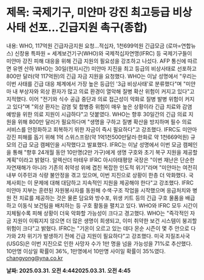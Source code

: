 # **제목: 국제기구, 미얀마 강진 최고등급 비상사태 선포…긴급지원 촉구(종합)**

  내용: WHO, 117억원 긴급자금지원 요청…적십자, 1천699억원 긴급모금    (로마=연합뉴스) 신창용 특파원 = 세계보건기구(WHO)와 국제적십자연맹(IFRC) 등 국제기구들이 미얀마 강진 피해 대응을 위해 긴급 지원의 필요성을 강조하고 나섰다.    AFP 통신에 따르면 유엔 산하 WHO는 30일(현지시간) 미얀마 지진을 최고 등급의 비상사태로 선포하고 800만 달러(약 117억원)의 긴급 자금 지원을 요청했다.    WHO는 이날 성명에서 "우리는 이번 사태를 긴급 대응 체계에서 가장 높은 등급인 '3급 비상사태'로 분류했다"며 "미얀마 내 부상자와 외상 환자가 많고 의료 환경이 열악해 질병 확산 위험이 커지고 있다"고 지적했다.    이어 "전기와 식수 공급 중단과 의료 접근성이 악화로 질병 발병 위험이 커지고 있다"며 "외상 환자는 감염 및 합병증 위험이 매우 높은 상황이라 긴급 치료와 감염 예방을 위한 의료 지원이 시급하다"고 덧붙였다.    WHO는 향후 30일간의 긴급 의료 지원을 위해 800만 달러가 필요하다며 "생명을 구하고 질병 확산을 방지하며 필수 의료 서비스를 안정화하고 회복하기 위한 자금이 즉시 필요하다"고 강조했다.    IFRC도 미얀마 강진 피해를 돕기 위해 1억 스위스프랑(약 1억1천500만달러·한화로 약 1천669억원) 규모의 긴급 모금 캠페인을 시작했다고 발표했다.    IFRC는 이날 성명에서 이번 모금 캠페인을 통해 "향후 24개월 동안 10만명(2만 가구)에게 생명 구호와 초기 복구 지원을 제공할 계획"이라고 밝혔다.    알렉산더 마테우 IFRC 아시아태평양 국장은 "이번 재난은 단순한 자연재해가 아니라 기존의 취약성 위에 겹친 복잡한 인도적 위기"라며 "미얀마는 여전히 내부 이주민과 식량 불안정을 겪고 있으며, 이번 지진으로 상황이 한층 더 악화했다. 국제사회는 이 문제에 대해 대담하고 지속적인 지원을 제공해야 한다"고 강조했다.    IFRC 미얀마 지부는 훈련된 자원봉사자를 동원해 수색·구조 작업을 시작했으며 응급처치와 병원 전 치료를 제공하는 것은 물론 담요와 방수포, 위생 키트 등의 긴급 구호 물품을 배급하고 이동식 보건팀을 배치하는 등 구호 활동을 펼치고 있다.    WHO와 IFRC 모두 시간이 지체될수록 피해 상황이 더욱 악화할 가능성이 크다고 경고했다.    WHO는 "즉각적인 자금 지원이 이뤄지지 않으면 더 많은 생명이 희생되고, 이미 취약한 보건 시스템이 붕괴할 위험이 크다"고 밝혔다. IFRC는 "기온이 오르고 있는 데다 몬순 시즌이 몇 주 안으로 다가와 2차 위기가 발생하기 전에 긴급 지원이 필요하다"고 강조했다.    미국 지질조사국(USGS)은 이번 지진으로 인한 사망자 수가 1만 명을 넘을 가능성을 71%로 추산했다. 10만명 이상일 확률이 36%, 1만명에서 10만명 사이일 확률이 35%였다.    changyong@yna.co.kr

  **날짜: 2025.03.31. 오전 4:442025.03.31. 오전 4:45**